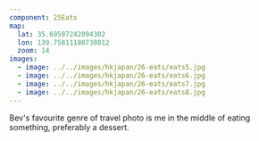 ```yaml
---
component: 25Eats
map:
  lat: 35.69597242094302
  lon: 139.75811180738012
  zoom: 14
images:
  - image: ../../images/hkjapan/26-eats/eats5.jpg
  - image: ../../images/hkjapan/26-eats/eats6.jpg
  - image: ../../images/hkjapan/26-eats/eats7.jpg
  - image: ../../images/hkjapan/26-eats/eats8.jpg
---
```


Bev's favourite genre of travel photo is me in the middle of eating something, preferably a dessert.

